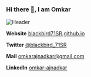 ### Hi there 👋, I am Omkar

![Header](https://coverfiles.alphacoders.com/130/130671.jpg)

__Website__ [blackbird71SR.github.io](https://blackbird71SR.github.io)

__Twitter__ [@blackbird_71SR](https://twitter.com/blackbird_71SR)

__Mail__    <omkarajnadkar@gmail.com>

__LinkedIn__ [omkar-ajnadkar](https://www.linkedin.com/in/omkar-ajnadkar/)

<!--
**blackbird71SR/blackbird71SR** is a ✨ _special_ ✨ repository because its `README.md` (this file) appears on your GitHub profile.

Here are some ideas to get you started:

- 🔭 I’m currently working on ...
- 🌱 I’m currently learning ...
- 👯 I’m looking to collaborate on ...
- 🤔 I’m looking for help with ...
- 💬 Ask me about ...
- 📫 How to reach me: ...
- 😄 Pronouns: ...
- ⚡ Fun fact: ...
-->
